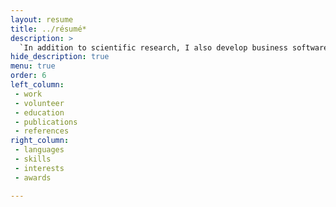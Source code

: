 ```yaml
---
layout: resume
title: ../résumé*
description: >
  `In addition to scientific research, I also develop business software and websites with the aim of creating a new product or service that consumers will want.`
hide_description: true
menu: true
order: 6
left_column:
 - work
 - volunteer
 - education
 - publications
 - references
right_column:
 - languages
 - skills
 - interests
 - awards

---
```

